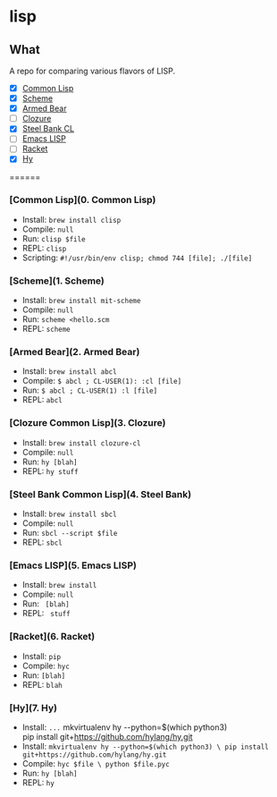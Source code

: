 # lisp

## What

A repo for comparing various flavors of LISP.

- [X] [Common Lisp](https://common-lisp.net/)
- [X] [Scheme](https://www.gnu.org/software/mit-scheme/)
- [X] [Armed Bear](https://common-lisp.net/project/armedbear/)
- [ ] [Clozure](http://ccl.clozure.com/)
- [X] [Steel Bank CL](http://www.sbcl.org/)
- [ ] [Emacs LISP](https://www.gnu.org/software/emacs/manual/eintr.html)
- [ ] [Racket](https://racket-lang.org/)
- [X] [Hy](http://docs.hylang.org/en/latest/)

======

### [Common Lisp](0. Common Lisp)
- Install: `brew install clisp`
- Compile: `null`
- Run: `clisp $file`
- REPL: `clisp`
- Scripting: `#!/usr/bin/env clisp; chmod 744 [file]; ./[file]`

### [Scheme](1. Scheme)
- Install: `brew install mit-scheme`
- Compile: `null`
- Run: `scheme <hello.scm`
- REPL: `scheme`

### [Armed Bear](2. Armed Bear)
- Install: `brew install abcl`
- Compile: `$ abcl ; CL-USER(1): :cl [file]`
- Run: `$ abcl ; CL-USER(1) :l [file]`
- REPL: `abcl`

### [Clozure Common Lisp](3. Clozure)
- Install: `brew install clozure-cl`
- Compile: `null`
- Run: `hy [blah]`
- REPL: `hy stuff` 

### [Steel Bank Common Lisp](4. Steel Bank)
- Install: `brew install sbcl`
- Compile: `null`
- Run: `sbcl --script $file`
- REPL: `sbcl` 

### [Emacs LISP](5. Emacs LISP)
- Install: `brew install `
- Compile: `null`
- Run: ` [blah]`
- REPL: ` stuff` 

### [Racket](6. Racket)
- Install: `pip `
- Compile: `hyc `
- Run: `[blah]`
- REPL: `blah` 

### [Hy](7. Hy)
- Install: ```...```
    mkvirtualenv hy --python=$(which python3) \
    pip install git+https://github.com/hylang/hy.git
- Install: `mkvirtualenv hy --python=$(which python3) \
    pip install git+https://github.com/hylang/hy.git`
- Compile: `hyc $file \
  python $file.pyc`
- Run: `hy [blah]`
- REPL: `hy` 

